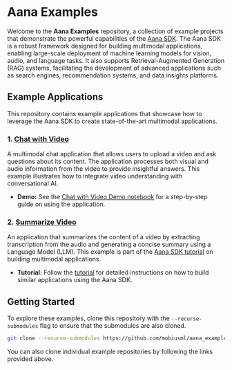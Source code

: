 # Aana Examples

Welcome to the **Aana Examples** repository, a collection of example projects that demonstrate the powerful capabilities of the [Aana SDK](https://github.com/mobiusml/aana_sdk). The Aana SDK is a robust framework designed for building multimodal applications, enabling large-scale deployment of machine learning models for vision, audio, and language tasks. It also supports Retrieval-Augmented Generation (RAG) systems, facilitating the development of advanced applications such as search engines, recommendation systems, and data insights platforms.

## Example Applications

This repository contains example applications that showcase how to leverage the Aana SDK to create state-of-the-art multimodal applications.

### 1. [Chat with Video](https://github.com/mobiusml/aana_chat_with_video)

A multimodal chat application that allows users to upload a video and ask questions about its content. The application processes both visual and audio information from the video to provide insightful answers. This example illustrates how to integrate video understanding with conversational AI.

- **Demo:** See the [Chat with Video Demo notebook](https://github.com/mobiusml/aana_chat_with_video/blob/main/notebooks/chat_with_video_demo.ipynb) for a step-by-step guide on using the application.

### 2. [Summarize Video](https://github.com/mobiusml/aana_summarize_video)

An application that summarizes the content of a video by extracting transcription from the audio and generating a concise summary using a Language Model (LLM). This example is part of the [Aana SDK tutorial](https://mobiusml.github.io/aana_sdk/pages/tutorial/) on building multimodal applications.

- **Tutorial:** Follow the [tutorial](https://mobiusml.github.io/aana_sdk/pages/tutorial/) for detailed instructions on how to build similar applications using the Aana SDK.

## Getting Started

To explore these examples, clone this repository with the `--recurse-submodules` flag to ensure that the submodules are also cloned.

```bash
git clone --recurse-submodules https://github.com/mobiusml/aana_examples.git
```

You can also clone individual example repositories by following the links provided above.
